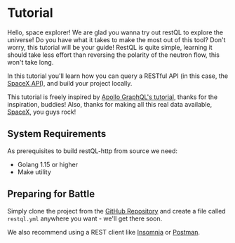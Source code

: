 # Tutorial

Hello, space explorer! We are glad you wanna try out restQL to explore the universe! Do you have what it takes to make the most out of this tool? Don't worry, this tutorial will be your guide! RestQL is quite simple, learning it should take less effort than reversing the polarity of the neutron flow, this won't take long.

In this tutorial you'll learn how you can query a RESTful API (in this case, the [SpaceX API](https://docs.spacexdata.com/)), and build your project locally.

This tutorial is freely inspired by [Apollo GraphQL's tutorial](https://www.apollographql.com/docs/tutorial/introduction), thanks for the inspiration, buddies! Also, thanks for making all this real data available, [SpaceX](https://docs.spacexdata.com/), you guys rock!

## System Requirements
As prerequisites to build restQL-http from source we need:

- Golang 1.15 or higher
- Make utility

## Preparing for Battle
Simply clone the project from the [GitHub Repository](https://github.com/b2wdigital/restQL-golang) and create a file called `restql.yml` anywhere you want - we'll get there soon.

We also recommend using a REST client like [Insomnia](https://insomnia.rest/download/) or [Postman](https://www.getpostman.com/).
